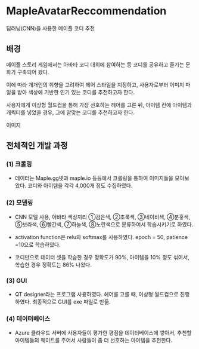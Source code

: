 # MapleAvatarReccommendation
딥러닝(CNN)을 사용한 메이플 코디 추천
## 배경
메이플 스토리 게임에서는 아바타 코디 대회에 참여하는 등 코디를 공유하고 즐기는 문화가 구축되어 왔다.

이에 따라 개개인의 취향을 고려하여 헤어 스타일을 지정하고, 사용자로부터 이미지 파일을 받아 색상에 기반한 인기 있는 코디를 추천하고자 한다.

사용자에게 이상형 월드컵을 통해 가장 선호하는 헤어를 고른 뒤, 아이템 칸에 아이템과 캐릭터를 넣었을 경우, 그에 알맞는 코디를 추천하고자 한다.

이미지

## 전체적인 개발 과정

### (1) 크롤링

- 데이터는 Maple.gg넷과 maple.io 등등에서 크롤링을 통하여 이미지들을 모아보았다. 코디와 아이템을 각각 4,000개 정도 수집하였다.

### (2) 모델링

- CNN 모델 사용, 아바타 색상끼리 ①검은색, ②초록색, ③네이비색, ④분홍색, ⑤보라색, ⑥빨간색, ⑦하늘색, ⑧노란색으로 분류하여서 학습시키기로 하였다.

- activation function은 relu와 softmax를 사용하였다. epoch = 50, patience =10으로 학습하였다.

- 코디만으로 데이터 셋을 학습한 경우 정확도가 90%, 아이템을 10% 정도 섞여서, 학습한 경우 정확도는 86% 나왔다.

### (3) GUI

- QT designer라는 프로그램 사용하였다. 헤어를 고를 때, 이상형 월드컵으로 진행하였다. 최종적으로 GUI를 exe 파일로 만듦.

### (4) 데이터베이스
- Azure 클라우드 서버에 사용자들이 평가한 평점을 데이터베이스에 쌓아서, 추천할 아이템들의 웨이트를 주어서 사람들이 좀 더 선호하는 아이템을 추천한다.
